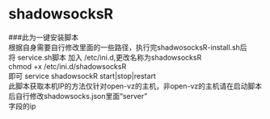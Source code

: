 # shadowsocksR
###此为一键安装脚本  
根据自身需要自行修改里面的一些路径，执行完shadwosocksR-install.sh后  
将 service.sh脚本 加入 /etc/ini.d,更改名称为shadowsocksR  
chmod +x /etc/ini.d/shadowsocksR  
即可 service shadowsockR start|stop|restart  
此脚本获取本机IP的方法仅针对open-vz的主机，非open-vz的主机请在启动脚本后自行修改shadowsocks.json里面“server”  
字段的ip
